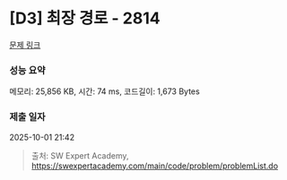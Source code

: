 # [D3] 최장 경로 - 2814 

[문제 링크](https://swexpertacademy.com/main/code/problem/problemDetail.do?contestProbId=AV7GOPPaAeMDFAXB) 

### 성능 요약

메모리: 25,856 KB, 시간: 74 ms, 코드길이: 1,673 Bytes

### 제출 일자

2025-10-01 21:42



> 출처: SW Expert Academy, https://swexpertacademy.com/main/code/problem/problemList.do